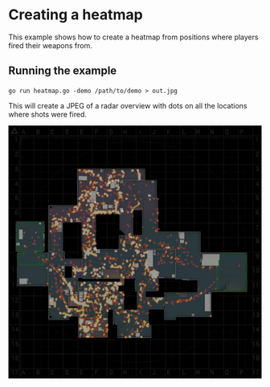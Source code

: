 # Creating a heatmap

This example shows how to create a heatmap from positions where players fired their weapons from.

## Running the example

`go run heatmap.go -demo /path/to/demo > out.jpg`

This will create a JPEG of a radar overview with dots on all the locations where shots were fired.

![Resulting heatmap](https://raw.githubusercontent.com/markus-wa/demoinfocs-golang/master/examples/heatmap/heatmap.jpg)
